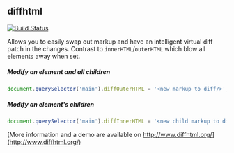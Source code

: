 diffhtml
--------

[![Build Status](https://travis-ci.org/tbranyen/diffhtml.svg?branch=master)](https://travis-ci.org/tbranyen/diffhtml)

Allows you to easily swap out markup and have an intelligent virtual diff patch
in the changes.  Contrast to `innerHTML`/`outerHTML` which blow all elements
away when set.

##### Modify an element and all children

``` javascript
document.querySelector('main').diffOuterHTML = '<new markup to diff/>';
```

##### Modify an element's children

``` javascript
document.querySelector('main').diffInnerHTML = '<new child markup to diff/>';
```

[More information and a demo are available on http://www.diffhtml.org/](http://www.diffhtml.org/)
